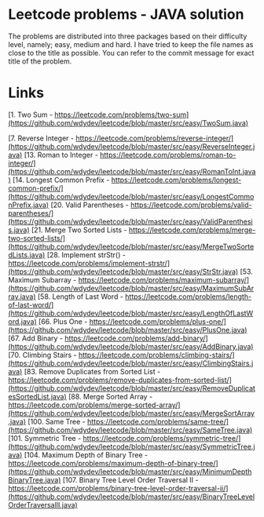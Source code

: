 Leetcode problems - JAVA solution
====================

The problems are distributed into three packages based on their difficulty level, namely; easy, medium and hard. I have tried to keep the file names as close to the title as possible. You can refer to the commit message for exact title of the problem. 

Links
======

[1. Two Sum - https://leetcode.com/problems/two-sum](https://github.com/wdydev/leetcode/blob/master/src/easy/TwoSum.java)

[7. Reverse Integer - https://leetcode.com/problems/reverse-integer/](https://github.com/wdydev/leetcode/blob/master/src/easy/ReverseInteger.java)
[13. Roman to Integer - https://leetcode.com/problems/roman-to-integer/](https://github.com/wdydev/leetcode/blob/master/src/easy/RomanToInt.java)
[14. Longest Common Prefix - https://leetcode.com/problems/longest-common-prefix/](https://github.com/wdydev/leetcode/blob/master/src/easy/LongestCommonPrefix.java)
[20. Valid Parentheses - https://leetcode.com/problems/valid-parentheses/](https://github.com/wdydev/leetcode/blob/master/src/easy/ValidParenthesis.java)
[21. Merge Two Sorted Lists - https://leetcode.com/problems/merge-two-sorted-lists/](https://github.com/wdydev/leetcode/blob/master/src/easy/MergeTwoSortedLists.java)
[28. Implement strStr() - https://leetcode.com/problems/implement-strstr/](https://github.com/wdydev/leetcode/blob/master/src/easy/StrStr.java)
[53. Maximum Subarray - https://leetcode.com/problems/maximum-subarray/](https://github.com/wdydev/leetcode/blob/master/src/easy/MaximumSubArray.java)
[58. Length of Last Word - https://leetcode.com/problems/length-of-last-word/](https://github.com/wdydev/leetcode/blob/master/src/easy/LengthOfLastWord.java)
[66. Plus One - https://leetcode.com/problems/plus-one/](https://github.com/wdydev/leetcode/blob/master/src/easy/PlusOne.java)
[67. Add Binary - https://leetcode.com/problems/add-binary/](https://github.com/wdydev/leetcode/blob/master/src/easy/AddBinary.java)
[70. Climbing Stairs - https://leetcode.com/problems/climbing-stairs/](https://github.com/wdydev/leetcode/blob/master/src/easy/ClimbingStairs.java)
[83. Remove Duplicates from Sorted List - https://leetcode.com/problems/remove-duplicates-from-sorted-list/](https://github.com/wdydev/leetcode/blob/master/src/easy/RemoveDuplicatesSortedList.java)
[88. Merge Sorted Array - https://leetcode.com/problems/merge-sorted-array/](https://github.com/wdydev/leetcode/blob/master/src/easy/MergeSortArray.java)
[100. Same Tree - https://leetcode.com/problems/same-tree/](https://github.com/wdydev/leetcode/blob/master/src/easy/SameTree.java)
[101. Symmetric Tree - https://leetcode.com/problems/symmetric-tree/](https://github.com/wdydev/leetcode/blob/master/src/easy/SymmetricTree.java)
[104. Maximum Depth of Binary Tree - https://leetcode.com/problems/maximum-depth-of-binary-tree/](https://github.com/wdydev/leetcode/blob/master/src/easy/MinimumDepthBinaryTree.java)
[107. Binary Tree Level Order Traversal II - https://leetcode.com/problems/binary-tree-level-order-traversal-ii/](https://github.com/wdydev/leetcode/blob/master/src/easy/BinaryTreeLevelOrderTraversalII.java)
[]()
[]()
[]()
[]()
[]()
[]()
[]()
[]()
[]()
[]()
[]()
[]()
[]()
[]()
[]()
[]()
[]()
[]()
[]()
[]()
[]()
[]()
[]()
[]()
[]()
[]()
[]()
[]()
[]()
[]()
[]()
[]()
[]()
[]()
[]()
[]()
[]()
[]()
[]()
[]()
[]()
[]()
[]()
[]()
[]()
[]()
[]()
[]()
[]()
[]()
[]()
[]()
[]()
[]()
[]()
[]()
[]()
[]()
[]()
[]()
[]()
[]()
[]()
[]()
[]()
[]()
[]()
[]()
[]()
[]()
[]()
[]()
[]()
[]()
[]()
[]()
[]()
[]()
[]()
[]()
[]()
[]()
[]()
[]()
[]()
[]()
[]()
[]()
[]()
[]()
[]()
[]()
[]()
[]()
[]()
[]()
[]()
[]()
[]()
[]()
[]()
[]()
[]()
[]()
[]()
[]()
[]()
[]()
[]()
[]()
[]()
[]()
[]()
[]()
[]()
[]()
[]()
[]()
[]()
[]()
[]()
[]()
[]()
[]()
[]()
[]()
[]()
[]()
[]()
[]()
[]()
[]()
[]()
[]()
[]()
[]()
[]()
[]()
[]()
[]()
[]()
[]()
[]()
[]()
[]()
[]()
[]()
[]()
[]()
[]()
[]()
[]()
[]()
[]()
[]()
[]()
[]()
[]()
[]()
[]()
[]()
[]()
[]()
[]()
[]()
[]()
[]()
[]()
[]()
[]()
[]()
[]()
[]()
[]()
[]()
[]()
[]()
[]()
[]()
[]()
[]()
[]()
[]()
[]()
[]()
[]()
[]()
[]()
[]()
[]()
[]()
[]()
[]()
[]()
[]()
[]()
[]()
[]()
[]()
[]()
[]()
[]()
[]()
[]()
[]()
[]()
[]()
[]()
[]()
[]()
[]()
[]()
[]()
[]()
[]()
[]()
[]()
[]()
[]()
[]()
[]()
[]()
[]()